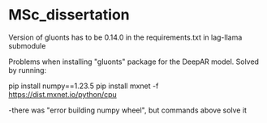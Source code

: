 # MSc_dissertation

Version of gluonts has to be 0.14.0 in the requirements.txt in lag-llama submodule


Problems when installing "gluonts" package for the DeepAR model. Solved by running:

pip install numpy==1.23.5
pip install mxnet -f https://dist.mxnet.io/python/cpu

-there was "error building numpy wheel", but commands above solve it
